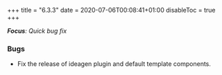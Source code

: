 +++
title = "6.3.3"
date = 2020-07-06T00:08:41+01:00
disableToc = true
+++

***Focus**: Quick bug fix*

### Bugs

* Fix the release of ideagen plugin and default template components.
